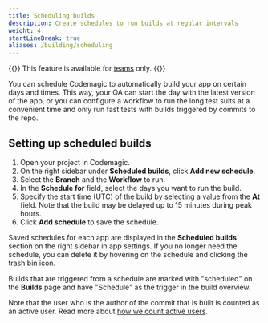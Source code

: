 ```yaml
---
title: Scheduling builds
description: Create schedules to run builds at regular intervals
weight: 4
startLineBreak: true
aliases: /building/scheduling
---
```


{{<notebox>}}
This feature is available for [teams](../teams/teams) only.
{{</notebox>}}

You can schedule Codemagic to automatically build your app on certain days and times. This way, your QA can start the day with the latest version of the app, or you can configure a workflow to run the long test suits at a convenient time and only run fast tests with builds triggered by commits to the repo.

## Setting up scheduled builds

1. Open your project in Codemagic.
2. On the right sidebar under **Scheduled builds**, click **Add new schedule**.
3. Select the **Branch** and the **Workflow** to run.
4. In the **Schedule for** field, select the days you want to run the build. 
5. Specify the start time (UTC) of the build by selecting a value from the **At** field. Note that the build may be delayed up to 15 minutes during peak hours.
6. Click **Add schedule** to save the schedule.

Saved schedules for each app are displayed in the **Scheduled builds** section on the right sidebar in app settings. If you no longer need the schedule, you can delete it by hovering on the schedule and clicking the trash bin icon.

Builds that are triggered from a schedule are marked with "scheduled" on the **Builds** page and have "Schedule" as the trigger in the build overview.

Note that the user who is the author of the commit that is built is counted as an active user. Read more about [how we count active users](../teams/users).
